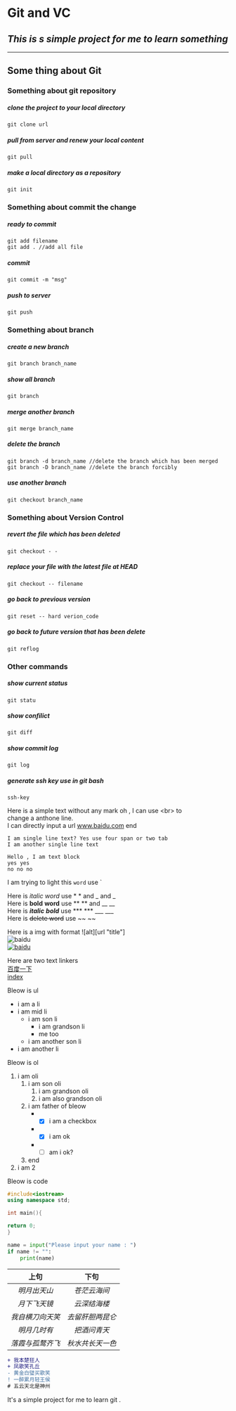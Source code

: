 Git and VC
=============
*This is s simple project for me to learn something*
---------------------
_____________________

## Some thing about Git
### Something about git repository
##### clone the project to your local directory
```Git
git clone url
```
##### pull from server and renew your local content
```Git
git pull 
```
##### make a local directory as a repository
```Git
git init
```
### Something about commit the change
##### ready to commit
```Git
git add filename 
git add . //add all file
```
##### commit 
```Git
git commit -m "msg"
```
##### push to server
```Git
git push
```
### Something about branch
##### create a new branch
```Git
git branch branch_name
```
##### show all branch
```Git
git branch
```
##### merge another branch
```Git 
git merge branch_name
```
##### delete the branch
```Git
git branch -d branch_name //delete the branch which has been merged
git branch -D branch_name //delete the branch forcibly
```
##### use another branch
```Git
git checkout branch_name
```
### Something about Version Control
##### revert the file which has been deleted
```Git
git checkout - -
```
##### replace your file with the latest file at HEAD
```Git
git checkout -- filename
```
##### go back to previous version
```Git
git reset -- hard verion_code 
```
##### go back to future version that has been delete
```Git
git reflog
```
### Other commands
##### show current status
```Git
git statu
```
##### show confilict
```Git
git diff
```
##### show commit log
```Git
git log
```
##### generate ssh key  use in git bash
```Git
ssh-key 
```

Here is a simple text without any mark oh , I can use \<br> to <br> change a anthone line.<br> I can directly input a url www.baidu.com end

    I am single line text? Yes use four span or two tab
    I am another single line text

```
Hello , I am text block  
yes yes
no no no
```

I am trying to light this   `word`  use \`

Here is *italic* _word_ use \* \*  and \_ and \_  
Here is **bold** __word__ use \*\* \*\* and \_\_ \_\_  
Here is ***italic*** ___bold___ use \*\*\*  \*\*\*    \_\_\_  \_\_\_  
Here is ~~delete word~~ use \~\~ \~\~  

Here is a img with format !\[alt\]\[url "title"\]  
![baidu](http://www.baidu.com/img/bdlogo.gif "百度logo")  
[![baidu](http://www.baidu.com/img/bdlogo.gif "百度logo")](http:/www.baidu.com "百度")    

Here are two text linkers  
[百度一下](http://www.baidu.com "百度一下")  
[index](/html/index.html "my index")  

Bleow is ul  
* i am a li  
* i am mid li  
    * i am son li  
        * i am grandson li  
        * me too  
    * i am another son li  
* i am another li  

Bleow is ol  
1. i am oli
    1. i am son oli
        1. i am grandson oli
        2. i am also grandson oli
    2. i am father of bleow
        * - [x] i am a checkbox
        * - [x] i am ok
        * - [ ] am i ok?
    3. end
2. i am 2  

Bleow is code  
```C++
#include<iostream>
using namespace std;

int main(){

return 0;
}
```
```Python
name = input("Please input your name : ")
if name != "":
    print(name)
```
| 上句 | 下句 |
| :------: | :------: |
| *明月出天山*     | *苍茫云海间* |
| *月下飞天镜*     | *云深结海楼* |
| *我自横刀向天笑* | *去留肝胆两昆仑* |
| *明月几时有*     | *把酒问青天* |
| *落霞与孤鹜齐飞* | *秋水共长天一色* |

```diff
+ 我本楚狂人
+ 凤歌笑孔丘
- 黄金白璧买歌笑
! 一醉累月轻王侯
# 五云天北是神州
```







It's a simple project for me to learn git .  

